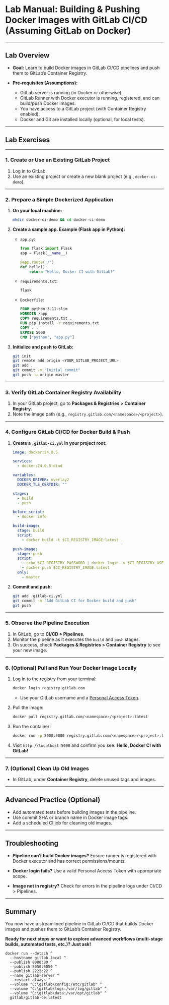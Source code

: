 
# **Lab Manual: Building & Pushing Docker Images with GitLab CI/CD (Assuming GitLab on Docker)**

---

## **Lab Overview**

* **Goal:** Learn to build Docker images in GitLab CI/CD pipelines and push them to GitLab’s Container Registry.
* **Pre-requisites (Assumptions):**

  * GitLab server is running (in Docker or otherwise).
  * GitLab Runner with Docker executor is running, registered, and can build/push Docker images.
  * You have access to a GitLab project (with Container Registry enabled).
  * Docker and Git are installed locally (optional, for local tests).

---

## **Lab Exercises**

---

### **1. Create or Use an Existing GitLab Project**

1. Log in to GitLab.
2. Use an existing project or create a new blank project (e.g., `docker-ci-demo`).

---

### **2. Prepare a Simple Dockerized Application**

1. **On your local machine:**

   ```sh
   mkdir docker-ci-demo && cd docker-ci-demo
   ```

2. **Create a sample app. Example (Flask app in Python):**

   * `app.py`:

     ```python
     from flask import Flask
     app = Flask(__name__)

     @app.route('/')
     def hello():
         return "Hello, Docker CI with GitLab!"
     ```
   * `requirements.txt`:

     ```
     flask
     ```
   * `Dockerfile`:

     ```dockerfile
     FROM python:3.11-slim
     WORKDIR /app
     COPY requirements.txt .
     RUN pip install -r requirements.txt
     COPY . .
     EXPOSE 5000
     CMD ["python", "app.py"]
     ```

3. **Initialize and push to GitLab:**

   ```sh
   git init
   git remote add origin <YOUR_GITLAB_PROJECT_URL>
   git add .
   git commit -m "Initial commit"
   git push -u origin master
   ```

---

### **3. Verify GitLab Container Registry Availability**

1. In your GitLab project, go to **Packages & Registries > Container Registry**.
2. Note the image path (e.g., `registry.gitlab.com/<namespace>/<project>`).

---

### **4. Configure GitLab CI/CD for Docker Build & Push**

1. **Create a `.gitlab-ci.yml` in your project root:**

   ```yaml
   image: docker:24.0.5

   services:
     - docker:24.0.5-dind

   variables:
     DOCKER_DRIVER: overlay2
     DOCKER_TLS_CERTDIR: ""

   stages:
     - build
     - push

   before_script:
     - docker info

   build-image:
     stage: build
     script:
       - docker build -t $CI_REGISTRY_IMAGE:latest .

   push-image:
     stage: push
     script:
       - echo $CI_REGISTRY_PASSWORD | docker login -u $CI_REGISTRY_USER --password-stdin $CI_REGISTRY
       - docker push $CI_REGISTRY_IMAGE:latest
     only:
       - master
   ```

2. **Commit and push:**

   ```sh
   git add .gitlab-ci.yml
   git commit -m "Add GitLab CI for Docker build and push"
   git push
   ```

---

### **5. Observe the Pipeline Execution**

1. In GitLab, go to **CI/CD > Pipelines**.
2. Monitor the pipeline as it executes the `build` and `push` stages.
3. On success, check **Packages & Registries > Container Registry** to see your new image.

---

### **6. (Optional) Pull and Run Your Docker Image Locally**

1. Log in to the registry from your terminal:

   ```sh
   docker login registry.gitlab.com
   ```

   * Use your GitLab username and a [Personal Access Token](https://gitlab.com/-/profile/personal_access_tokens).

2. Pull the image:

   ```sh
   docker pull registry.gitlab.com/<namespace>/<project>:latest
   ```

3. Run the container:

   ```sh
   docker run -p 5000:5000 registry.gitlab.com/<namespace>/<project>:latest
   ```

4. Visit `http://localhost:5000` and confirm you see:
   **Hello, Docker CI with GitLab!**

---

### **7. (Optional) Clean Up Old Images**

* In GitLab, under **Container Registry**, delete unused tags and images.

---

## **Advanced Practice (Optional)**

* Add automated tests before building images in the pipeline.
* Use commit SHA or branch name in Docker image tags.
* Add a scheduled CI job for cleaning old images.

---

## **Troubleshooting**

* **Pipeline can’t build Docker images?**
  Ensure runner is registered with Docker executor and has correct permissions/mounts.

* **Docker login fails?**
  Use a valid Personal Access Token with appropriate scope.

* **Image not in registry?**
  Check for errors in the pipeline logs under CI/CD > Pipelines.

---

## **Summary**

You now have a streamlined pipeline in GitLab CI/CD that builds Docker images and pushes them to GitLab’s Container Registry.

**Ready for next steps or want to explore advanced workflows (multi-stage builds, automated tests, etc.)? Just ask!**


```
docker run --detach ^
  --hostname gitlab.local ^
  --publish 8080:80 ^
  --publish 5050:5050 ^
  --publish 2222:22 ^
  --name gitlab-server ^
  --restart always ^
  --volume "C:\gitlab\config:/etc/gitlab" ^
  --volume "C:\gitlab\logs:/var/log/gitlab" ^
  --volume "C:\gitlab\data:/var/opt/gitlab" ^
  gitlab/gitlab-ce:latest

```